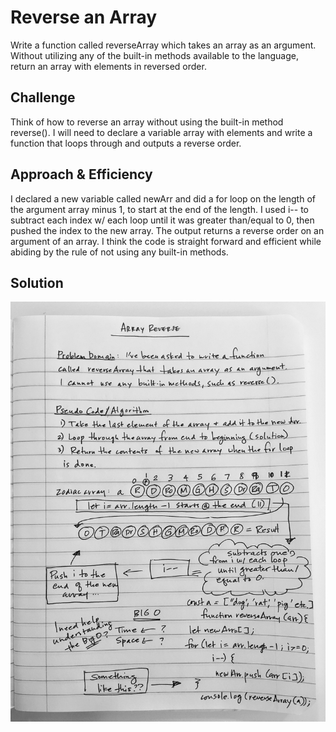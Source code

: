 # Reverse an Array
Write a function called reverseArray which takes an array as an argument. Without utilizing any of the built-in methods available to the language, return an array with elements in reversed order.

## Challenge
Think of how to reverse an array without using the built-in method reverse(). I will need to declare a variable array with elements and write a function that loops through and outputs a reverse order.

## Approach & Efficiency
I declared a new variable called newArr and did a for loop on the length of the argument array minus 1, to start at the end of the length. I used i-- to subtract each index w/ each loop until it was greater than/equal to 0, then pushed the index to the new array. The output returns a reverse order on an argument of an array. I think the code is straight forward and efficient while abiding by the rule of not using any built-in methods.

## Solution
![UML Diagram](array-reverse/assets/array-reverse.jpg)